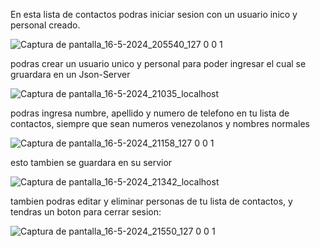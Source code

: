 En esta lista de contactos podras iniciar sesion con un usuario inico y personal creado.

![Captura de pantalla_16-5-2024_205540_127 0 0 1](https://github.com/tonidevj/listaDeContactosConJson/assets/153125397/15599933-6967-421d-8659-06a4a6e56e83)


podras crear un usuario unico y personal para poder ingresar el cual se gruardara en un Json-Server


![Captura de pantalla_16-5-2024_21035_localhost](https://github.com/tonidevj/listaDeContactosConJson/assets/153125397/4a8dbdc9-ff25-450a-a523-d570ad5fb5f2)


podras ingresa numbre, apellido y numero de telefono en tu lista de contactos, siempre que sean numeros venezolanos y nombres normales

![Captura de pantalla_16-5-2024_21158_127 0 0 1](https://github.com/tonidevj/listaDeContactosConJson/assets/153125397/9f3c8ab4-93bb-432d-a046-ef5381ae51bd)


esto tambien se guardara en su servior

![Captura de pantalla_16-5-2024_21342_localhost](https://github.com/tonidevj/listaDeContactosConJson/assets/153125397/c4becf98-fb2d-42f5-8941-4372210a73df)

tambien podras editar y eliminar personas de tu lista de contactos, y tendras un boton para cerrar sesion:

![Captura de pantalla_16-5-2024_21550_127 0 0 1](https://github.com/tonidevj/listaDeContactosConJson/assets/153125397/d580a830-60bf-4c28-ae78-16f0b2aa390e)


